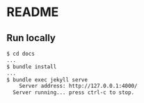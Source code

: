 # README

## Run locally

```bash
$ cd docs
...
$ bundle install
...
$ bundle exec jekyll serve
    Server address: http://127.0.0.1:4000/
  Server running... press ctrl-c to stop.
```
